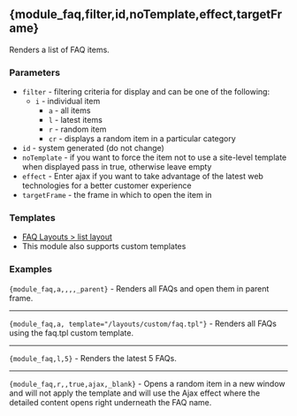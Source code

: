 ## {module_faq,filter,id,noTemplate,effect,targetFrame}

Renders a list of FAQ items.

### Parameters

* `filter` - filtering criteria for display and can be one of the following:
  * `i` - individual item
	* `a` - all items
	* `l` - latest items
	* `r` - random item
	* `cr` - displays a random item in a particular category
* `id` - system generated (do not change)
* `noTemplate` - if you want to force the item not to use a site-level template when displayed pass in true, otherwise leave empty
* `effect` - Enter ajax if you want to take advantage of the latest web technologies for a better customer experience
* `targetFrame` - the frame in which to open the item in

### Templates

* [FAQ Layouts > list layout](/content/tag-reference/FAQs/FAQ-list-layout.html)
* This module also supports custom templates

### Examples

`{module_faq,a,,,,_parent}` - Renders all FAQs and open them in parent frame.

***

`{module_faq,a, template="/layouts/custom/faq.tpl"}` - Renders all FAQs using the faq.tpl custom template.

***

`{module_faq,l,5}` - Renders the latest 5 FAQs.

***

`{module_faq,r,,true,ajax,_blank}` - Opens a random item in a new window and will not apply the template and will use the Ajax effect where the detailed content opens right underneath the FAQ name.
